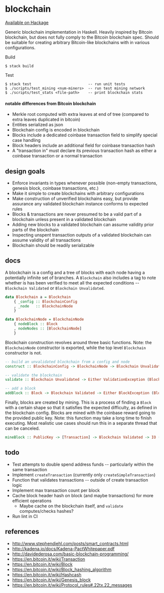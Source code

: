 # blockchain

[Available on Hackage](https://hackage.haskell.org/package/blockchain)

Generic blockchain implementation in Haskell. Heavily inspired by Bitcoin blockchain, but does not fully comply to the Bitcoin blockchain spec. Should be suitable for creating arbitrary Bitcoin-like blockchains with in various configurations.

Build

```
$ stack build
```

Test

```
$ stack test                          -- run unit tests
$ ./scripts/test_mining <num-miners>  -- run test mining network
$ ./scripts/test_stats <file-path>    -- print blockchain stats
```

#### notable differences from Bitcoin blockchain

* Merkle root computed with extra leaves at end of tree (compared to extra leaves duplicated in bitcoin)
* Entities serialized as json
* Blockchain config is encoded in blockchain
* Blocks include a dedicated coinbase transaction field to simplify special case handling
* Block headers include an additional field for coinbase transaction hash
* A "transaction in" must declare its previous transaction hash as either a coinbase transaction or a normal transaction

## design goals

* Enforce invariants in types whenever possible (non-empty transactions, genesis block, coinbase transactions, etc.)
* Make it simple to create blockchains with arbitrary configurations
* Make construction of unverified blockchains easy, but provide assurance any validated blockchain instance conforms to expected rules
* Blocks & transactions are never presumed to be a valid part of a blockchain unless present in a validated blockchain
* Adding new blocks to a validated blockchain can assume validity prior parts of the blockchain
* Inspecting unspent transaction outputs of a validated blockchain can assume validity of all transactions
* Blockchain should be readily serializable

## docs

A blockchain is a config and a tree of blocks with each node having a potentially infinite set of branches. A `Blockchain` also includes a tag to note whether is has been verified to meet all the expected conditions -- `Blockchain Validated` or `Blockchain Unvalidated`.

```hs
data Blockchain a = Blockchain
    { _config :: BlockchainConfig
    , _node   :: BlockchainNode
    }

data BlockchainNode = BlockchainNode
    { nodeBlock :: Block
    , nodeNodes :: [BlockchainNode]
    }
```

Blockchain construction revolves around three basic functions. Note: the `BlockchainNode` constructor is exported, while the top level `Blockchain` constructor is not.

```hs
-- build an unvalidated blockchain from a config and node
construct :: BlockchainConfig -> BlockchainNode -> Blockchain Unvalidated

-- validate the blockchain
validate :: Blockchain Unvalidated -> Either ValidationException (Blockchain Validated)

-- add a block
addBlock :: Block -> Blockchain Validated -> Either BlockException (Blockchain Validated)
```

Finally, blocks are created by mining. This is a process of finding a `Block` with a certain shape so that it satisfies the expected difficulty, as defined in the blockchain config. Blocks are mined with the coinbase reward going to the provided public key. Note: this function may take a long time to finish executing. Most realistic use cases should run this in a separate thread that can be canceled.

```hs
mineBlock :: PublicKey -> [Transaction] -> Blockchain Validated -> IO (Either MineBlockException Block)
```

## todo

* Test attempts to double spend address funds -- particularly within the same transaction
* Implement `createTransaction` (currently only `createSimpleTransaction`)
* Function that validates transactions -- outside of create transaction logic
* Implement max transaction count per block
* Cache block header hash on block (and maybe transactions) for more efficient operations
  * Maybe cache on the blockchain itself, and `validate` computes/checks hashes?
* Run lint in CI

## references

* http://www.stephendiehl.com/posts/smart_contracts.html
* http://kadena.io/docs/Kadena-PactWhitepaper.pdf
* http://davidederosa.com/basic-blockchain-programming/
* https://en.bitcoin.it/wiki/Transaction
* https://en.bitcoin.it/wiki/Block
* https://en.bitcoin.it/wiki/Block_hashing_algorithm
* https://en.bitcoin.it/wiki/Hashcash
* https://en.bitcoin.it/wiki/Genesis_block
* https://en.bitcoin.it/wiki/Protocol_rules#.22tx.22_messages
